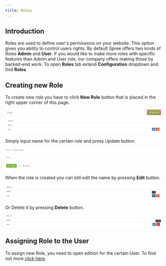 ```yaml
---
title: Roles
---
```


## Introduction

Roles are used to define user's permissions on your website. This option gives you ability to control users rights. By default Spree offers two kinds of Roles **Admin** and **User**. If you would like to make more roles with specific features than Admin and User role, our company offers making those by backed-end work. To open **Roles** tab extend **Configuration** dropdown and find **Roles**.

## Creating new Role

To create new role you have to click **New Role** button that is placed in the right upper corner of this page.

![New Role button](../../../images/user/config/new_role_button.jpg)

Simply input name for the certain role and press Update button.

![New Role inside](../../../images/user/config/new_role_inside.jpg)

When the role is created you can still edit the name by pressing **Edit** button.

![Edit Role](../../../images/user/config/edit_role_icon.jpg)

Or Delete it by pressing **Delete** button.

![Delete Role](../../../images/user/config/delete_role_icon.jpg)

## Assigning Role to the User

To assign new Role, you need to open edition for the certain User. To find out more [click here](/user/users/editing_users.html).
